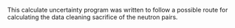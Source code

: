 This calculate uncertainty program was written to follow a possible route
for calculating the data cleaning sacrifice of the neutron pairs.
